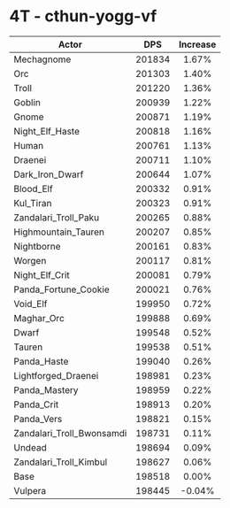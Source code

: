 # 4T - cthun-yogg-vf
| Actor | DPS | Increase |
|---|:---:|:---:|
|Mechagnome|201834|1.67%|
|Orc|201303|1.40%|
|Troll|201220|1.36%|
|Goblin|200939|1.22%|
|Gnome|200871|1.19%|
|Night_Elf_Haste|200818|1.16%|
|Human|200761|1.13%|
|Draenei|200711|1.10%|
|Dark_Iron_Dwarf|200644|1.07%|
|Blood_Elf|200332|0.91%|
|Kul_Tiran|200323|0.91%|
|Zandalari_Troll_Paku|200265|0.88%|
|Highmountain_Tauren|200207|0.85%|
|Nightborne|200161|0.83%|
|Worgen|200117|0.81%|
|Night_Elf_Crit|200081|0.79%|
|Panda_Fortune_Cookie|200021|0.76%|
|Void_Elf|199950|0.72%|
|Maghar_Orc|199888|0.69%|
|Dwarf|199548|0.52%|
|Tauren|199538|0.51%|
|Panda_Haste|199040|0.26%|
|Lightforged_Draenei|198981|0.23%|
|Panda_Mastery|198959|0.22%|
|Panda_Crit|198913|0.20%|
|Panda_Vers|198821|0.15%|
|Zandalari_Troll_Bwonsamdi|198731|0.11%|
|Undead|198694|0.09%|
|Zandalari_Troll_Kimbul|198627|0.06%|
|Base|198518|0.00%|
|Vulpera|198445|-0.04%|
